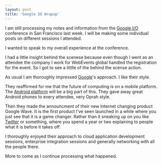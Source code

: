 ```yaml
---
layout: post
title: 'Google IO Wrapup'
---
```

I am still processing my notes and information from the <a class="zem_slink" title="Google I/O" rel="homepage" href="http://code.google.com/events/io/">Google I/O</a> conference in San Francisco last week. I will be making some individual posts on different sessions I attended.<p></p>
I wanted to speak to my overall experience at the conference.<p></p>
I had a little insight behind the scenese because even though I went as an attendee the company I work for WebEvents global handled the registration for the event. So I got to see a littlle of the behind the scense action.<p></p>
As usual I am thoroughly impressed <a class="zem_slink" title="Google" rel="homepage" href="http://google.com">Google</a>'s approach. I like their style.<p></p>
They reaffirmed for me that the future of computing is on a mobile platform. The <a class="zem_slink" title="Android" rel="homepage" href="http://code.google.com/android/">Android platform</a> will be a big part of this. They gave away great Android phones to every attendee, very Oprah style.<p></p>
Then they made the announcment of their new Internet changing product Google Wave. It is the first product I've seen launched in a while where you just see that it is a game changer. Rather than it sneaking up on you like <a class="zem_slink" title="Twitter" rel="homepage" href="http://twitter.com">Twitter</a> or something, where you spend a year or two explaining to people what it is before it takes off.<p></p>
I thoroughly enjoyed their approach to cloud application development sessions, enterprise integration sessions and generally networking with all the people there.<p></p>
More to come as I continue processing what happened.
